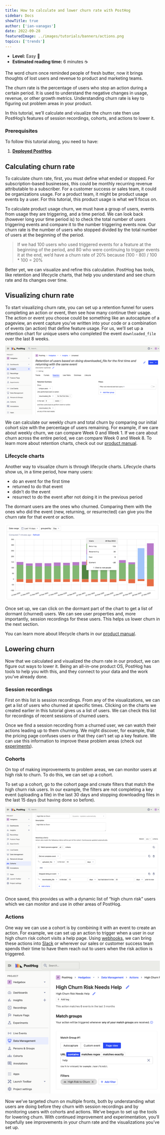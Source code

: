 ```yaml
---
title: How to calculate and lower churn rate with PostHog
sidebar: Docs
showTitle: true
author: ['ian-vanagas']
date: 2022-09-28
featuredImage: ../images/tutorials/banners/actions.png
topics: ['trends']
---
```


- **Level:** Easy 🦔
- **Estimated reading time:** 6 minutes ☕️

The word churn once reminded people of fresh butter, now it brings thoughts of lost users and revenue to product and marketing teams.

The churn rate is the percentage of users who stop an action during a certain period. It is used to understand the negative changes in usage, revenue, or other growth metrics. Understanding churn rate is key to figuring out problem areas in your product. 

In this tutorial, we’ll calculate and visualize the churn rate then use PostHog’s features of session recordings, cohorts, and actions to lower it.

### Prerequisites

To follow this tutorial along, you need to have:

1. **[Deployed PostHog](https://posthog.com/docs/deployment)**.

## Calculating churn rate

To calculate churn rate, first, you must define what ended or stopped. For subscription-based businesses, this could be monthly recurring revenue attributable to a subscriber. For a customer success or sales team, it could be organizations usage. For a product team, it might be product usage events by a user. For this tutorial, this product usage is what we’ll focus on.

To calculate product usage churn, we must have a group of users, events from usage they are triggering, and a time period. We can look back (however long your time period is) to check the total number of users triggering events and compare it to the number triggering events now. Our churn rate is the number of users who stopped divided by the total number of users at the beginning of the period.

> If we had 100 users who used triggered events for a feature at the beginning of the period, and 80 who were continuing to trigger events it at the end, we’d have a churn rate of 20% because (100 - 80) / 100 * 100 = 20%

Better yet, we can visualize and refine this calculation. PostHog has tools, like retention and lifecycle charts, that help you understand and see churn rate and its changes over time.

## Visualizing churn rate

To start visualizing churn rate, you can set up a retention funnel for users completing an action or event, then see how many continue their usage. The action or event you choose could be something like an autocapture of a pageview, an event capture you’ve written into your code or a combination of events (an action) that define feature usage. For us, we’ll set up a retention chart for unique users who completed the event `downloaded_file` over the last 8 weeks. 

![Retention chart](../images/tutorials/churn-rate/retention-chart.png)

We can calculate our weekly churn and total churn by comparing our initial cohort size with the percentage of users remaining. For example, if we care about weekly churn, we can compare Week 0 and Week 1. If we care about churn across the entire period, we can compare Week 0 and Week 8. To learn more about retention charts, check out our [product manual](https://posthog.com/manual/retention).

### Lifecycle charts

Another way to visualize churn is through lifecycle charts. Lifecycle charts show us, in a time period, how many users:

- do an event for the first time
- returned to do that event
- didn’t do the event
- resurrect to do the event after not doing it in the previous period

The dormant users are the ones who churned. Comparing them with the ones who did the event (new, returning, or resurrected) can give you the churn rate for that event or action.

![Lifecycle chart](../images/tutorials/churn-rate/lifecycle-chart.png)

Once set up, we can click on the dormant part of the chart to get a list of dormant (churned) users. We can see user properties and, more importantly, session recordings for these users. This helps us lower churn in the next section.

You can learn more about lifecycle charts in our [product manual](https://posthog.com/manual/lifecycle). 

## Lowering churn

Now that we calculated and visualized the churn rate in our product, we can figure out ways to lower it. Being an all-in-one product OS, PostHog has tools to help you with this, and they connect to your data and the work you’ve already done.

### Session recordings

First on this list is session recordings. From any of the visualizations, we can get a list of users who churned at specific times. Clicking on the charts we created earlier in this tutorial gives us a list of users. We can check this list for recordings of recent sessions of churned users.

Once we find a session recording from a churned user, we can watch their actions leading up to them churning. We might discover, for example, that the pricing page confuses users or that they can’t set up a key feature. We can use this information to improve these problem areas (check out [experiments](https://posthog.com/manual/experimentation)).

### Cohorts

On top of making improvements to problem areas, we can monitor users at high risk to churn. To do this, we can set up a cohort.

To set up a cohort, go to the cohort page and create filters that match the high churn risk users. In our example, the filters are not completing a key event (uploading a file) in the last 30 days and stopping downloading files in the last 15 days (but having done so before).

![Churn risk cohort](../images/tutorials/churn-rate/churn-risk-cohort.png)

Once saved, this provides us with a dynamic list of “high churn risk” users which we can monitor and use in other areas of PostHog.

### Actions

One way we can use a cohort is by combining it with an event to create an action. For example, we can set up an action to trigger when a user in our high churn risk cohort visits a help page. Using [webhooks](https://posthog.com/docs/integrate/webhooks/message-formatting), we can bring these actions into [Slack](https://posthog.com/docs/integrate/webhooks/slack) or wherever our sales or customer success team spends their time to have them reach out to users when the risk action is triggered.

![Churn risk action](../images/tutorials/churn-rate/churn-risk-action.png)

Now we’ve targeted churn on multiple fronts, both by understanding what users are doing before they churn with session recordings and by monitoring users with cohorts and actions. We’ve begun to set up the tools for lowering churn. With continued improvement and experimentation, you’ll hopefully see improvements in your churn rate and the visualizations you’ve set up.